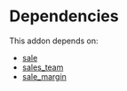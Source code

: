 # Dependencies

This addon depends on:

- [sale](../../odoo-bringout-oca-ocb-sale)
- [sales_team](../../odoo-bringout-oca-ocb-sales_team)
- [sale_margin](../../odoo-bringout-oca-ocb-sale_margin)
